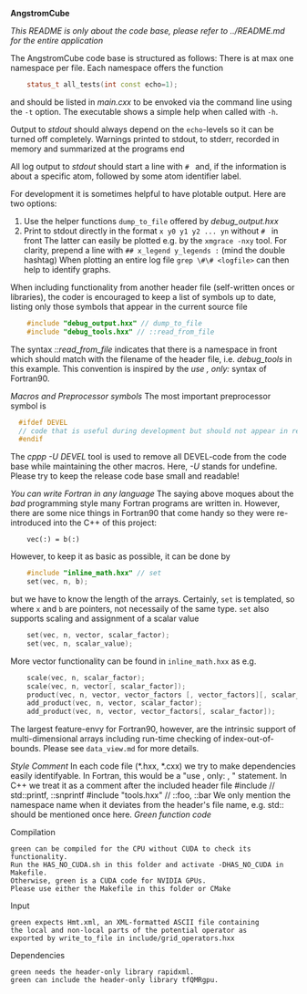 **AngstromCube**

*This README is only about the code base, please refer to ../README.md for the entire application*
  
The AngstromCube code base is structured as follows:
There is at max one namespace per file.
Each namespace offers the function
```C++
    status_t all_tests(int const echo=1);
```
and should be listed in *main.cxx* to be envoked via the command line using the `-t` option.
The executable shows a simple help when called with `-h`.

Output to *stdout* should always depend on the `echo`-levels so it can be turned off completely.
Warnings printed to stdout, to stderr, recorded in memory and summarized at the programs end 

All log output to *stdout* should start a line with `# ` and, if the information is about 
a specific atom, followed by some atom identifier label.

For development it is sometimes helpful to have plotable output. Here are two options:
  1. Use the helper functions `dump_to_file` offered by *debug_output.hxx*
  2. Print to stdout directly in the format `x y0 y1 y2 ... yn` without `# ` in front
The latter can easily be plotted e.g. by the `xmgrace -nxy` tool.
For clarity, prepend a line with `## x_legend y_legends :` (mind the double hashtag)
When plotting an entire log file `grep \#\# <logfile>` can then help to identify graphs.

When including functionality from another header file (self-written onces or libraries),
the coder is encouraged to keep a list of symbols up to date, listing only those
symbols that appear in the current source file
```C++
    #include "debug_output.hxx" // dump_to_file
    #include "debug_tools.hxx" // ::read_from_file
```
The syntax *::read_from_file* indicates that there is a namespace in front
which should match with the filename of the header file, i.e. *debug_tools* in this example.
This convention is inspired by the *use <module>, only: <symbols>* syntax of Fortran90. 

*Macros and Preprocessor symbols*
The most important preprocessor symbol is
```C
  #ifdef DEVEL
  // code that is useful during development but should not appear in release versions
  #endif
```
The *cppp -U DEVEL* tool is used to remove all DEVEL-code from the code base while
maintaining the other macros. Here, *-U* stands for undefine.
Please try to keep the release code base small and readable!

*You can write Fortran in any language*
The saying above moques about the *bad* programming style many Fortran programs
are written in. However, there are some nice things in Fortran90 that come handy
so they were re-introduced into the C++ of this project:
```Fortran90
    vec(:) = b(:)
```
However, to keep it as basic as possible, it can be done by
```C++
    #include "inline_math.hxx" // set
    set(vec, n, b);
```
but we have to know the length of the arrays.
Certainly, `set` is templated, so where `x` and `b` are pointers, not necessaily of the same type.
`set` also supports scaling and assignment of a scalar value
```C++
    set(vec, n, vector, scalar_factor);
    set(vec, n, scalar_value);
```
More vector functionality can be found in `inline_math.hxx` as e.g.
```C++
    scale(vec, n, scalar_factor);
    scale(vec, n, vector[, scalar_factor]);
    product(vec, n, vector, vector_factors [, vector_factors][, scalar_factor]);
    add_product(vec, n, vector, scalar_factor);
    add_product(vec, n, vector, vector_factors[, scalar_factor]);
```

The largest feature-envy for Fortran90, however, are the intrinsic support of
multi-dimensional arrays including run-time checking of index-out-of-bounds.
Please see `data_view.md` for more details.

*Style Comment*
In each code file (*.hxx, *.cxx) we try to make dependencies easily identifyable.
In Fortran, this would be a "use <modulename>, only: <function1>, <function2>" statement.
In C++ we treat it as a comment after the included header file
    #include <cstdio> // std::printf, ::snprintf
    #include "tools.hxx" // ::foo, ::bar
We only mention the namespace name when it deviates from the header's file name,
e.g. std:: should be mentioned once here.
*Green function code*

Compilation

    green can be compiled for the CPU without CUDA to check its functionality.
    Run the HAS_NO_CUDA.sh in this folder and activate -DHAS_NO_CUDA in Makefile.
    Otherwise, green is a CUDA code for NVIDIA GPUs.
    Please use either the Makefile in this folder or CMake

Input

    green expects Hmt.xml, an XML-formatted ASCII file containing
    the local and non-local parts of the potential operator as
    exported by write_to_file in include/grid_operators.hxx

Dependencies

    green needs the header-only library rapidxml.
    green can include the header-only library tfQMRgpu.
